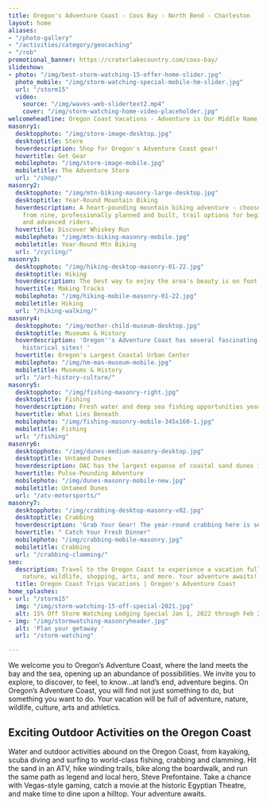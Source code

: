 ```yaml
---
title: Oregon's Adventure Coast - Coos Bay - North Bend - Charleston
layout: home
aliases:
- "/photo-gallery"
- "/activities/category/geocaching"
- "/rob"
promotional_banner: https://craterlakecountry.com/coos-bay/
slideshow:
- photo: "/img/best-storm-watching-15-offer-home-slider.jpg"
  photo_mobile: "/img/storm-watching-special-mobile-hm-slider.jpg"
  url: "/storm15"
  video:
    source: "/img/waves-web-slidertext2.mp4"
    cover: "/img/storm-watching-home-video-placeholder.jpg"
welcomeheadline: Oregon Coast Vacations - Adventure is Our Middle Name
masonry1:
  desktopphoto: "/img/store-image-desktop.jpg"
  desktoptitle: Store
  hoverdescription: Shop for Oregon's Adventure Coast gear!
  hovertitle: Get Gear
  mobilephoto: "/img/store-image-mobile.jpg"
  mobiletitle: The Adventure Store
  url: "/shop/"
masonry2:
  desktopphoto: "/img/mtn-biking-masonry-large-desktop.jpg"
  desktoptitle: Year-Round Mountain Biking
  hoverdescription: A heart-pounding mountain biking adventure - choose your challenge
    from nine, professionally planned and built, trail options for beginners, intermediates
    and advanced riders.
  hovertitle: Discover Whiskey Run
  mobilephoto: "/img/mtn-biking-masonry-mobile.jpg"
  mobiletitle: Year-Round Mtn Biking
  url: "/cycling/"
masonry3:
  desktopphoto: "/img/hiking-desktop-masonry-01-22.jpg"
  desktoptitle: Hiking
  hoverdescription: The best way to enjoy the area's beauty is on foot.
  hovertitle: Making Tracks
  mobilephoto: "/img/hiking-mobile-masonry-01-22.jpg"
  mobiletitle: Hiking
  url: "/hiking-walking/"
masonry4:
  desktopphoto: "/img/mother-child-museum-desktop.jpg"
  desktoptitle: Museums & History
  hoverdescription: 'Oregon''s Adventure Coast has several fascinating museums and
    historical sites! '
  hovertitle: Oregon's Largest Coastal Urban Center
  mobilephoto: "/img/hm-mas-museum-mobile.jpg"
  mobiletitle: Museums & History
  url: "/art-history-culture/"
masonry5:
  desktopphoto: "/img/fishing-masonry-right.jpg"
  desktoptitle: Fishing
  hoverdescription: Fresh water and deep sea fishing opportunities year 'round.
  hovertitle: What Lies Beneath
  mobilephoto: "/img/fishing-masonry-mobile-345x160-1.jpg"
  mobiletitle: Fishing
  url: "/fishing"
masonry6:
  desktopphoto: "/img/dunes-medium-masonry-desktop.jpg"
  desktoptitle: Untamed Dunes
  hoverdescription: OAC has the largest expanse of coastal sand dunes in North America.
  hovertitle: Pulse-Pounding Adventure
  mobilephoto: "/img/dunes-masonry-mobile-new.jpg"
  mobiletitle: Untamed Dunes
  url: "/atv-motorsports/"
masonry7:
  desktopphoto: "/img/crabbing-desktop-masonry-v02.jpg"
  desktoptitle: Crabbing
  hoverdescription: 'Grab Your Gear! The year-round crabbing here is second to none.  '
  hovertitle: " Catch Your Fresh Dinner"
  mobilephoto: "/img/crabbing-mobile-masonry.jpg"
  mobiletitle: Crabbing
  url: "/crabbing-clamming/"
seo:
  description: Travel to the Oregon Coast to experience a vacation full of adventure,
    nature, wildlife, shopping, arts, and more. Your adventure awaits!
  title: Oregon Coast Trips Vacations | Oregon's Adventure Coast
home_splashes:
- url: "/storm15"
  img: "/img/storm-watching-15-off-special-2021.jpg"
  alt: 15% Off Storm Watching Lodging Special Jan 1, 2022 through Feb 28, 2022
- img: "/img/stormwatching-masonryheader.jpg"
  alt: 'Plan your getaway '
  url: "/storm-watching"

---
```

We welcome you to Oregon’s Adventure Coast, where the land meets the bay and the sea, opening up an abundance of possibilities. We invite you to explore, to discover, to feel, to know…at land’s end, adventure begins. On Oregon’s Adventure Coast, you will find not just something to do, but something you want to do. Your vacation will be full of adventure, nature, wildlife, culture, arts and athletics.

## Exciting Outdoor Activities on the Oregon Coast

Water and outdoor activities abound on the Oregon Coast, from kayaking, scuba diving and surfing to world-class fishing, crabbing and clamming. Hit the sand in an ATV, hike winding trails, bike along the boardwalk, and run the same path as legend and local hero, Steve Prefontaine. Take a chance with Vegas-style gaming, catch a movie at the historic Egyptian Theatre, and make time to dine upon a hilltop. Your adventure awaits.